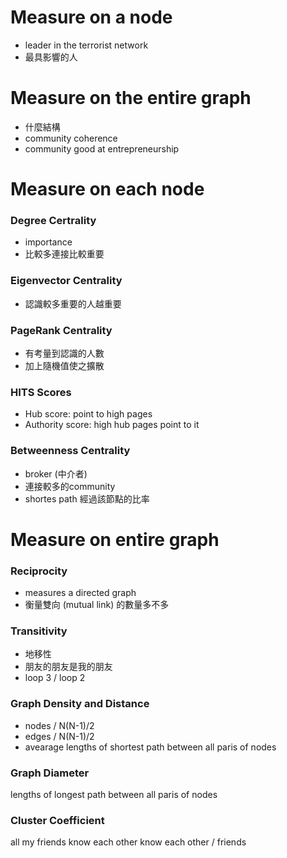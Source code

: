 # Measure on a node
- leader in the terrorist network
- 最具影響的人

# Measure on the entire graph
- 什麼結構
- community coherence
- community good at entrepreneurship

# Measure on each node
### Degree Certrality
- importance
- 比較多連接比較重要

### Eigenvector Centrality
- 認識較多重要的人越重要

### PageRank Centrality
- 有考量到認識的人數
- 加上隨機值使之擴散

### HITS Scores
- Hub score: point to high pages
- Authority score: high hub pages point to it
### Betweenness Centrality
- broker (中介者)
- 連接較多的community
- shortes path 經過該節點的比率

# Measure on entire graph
### Reciprocity
- measures a directed graph
- 衡量雙向 (mutual link) 的數量多不多

### Transitivity
- 地移性
- 朋友的朋友是我的朋友
- loop 3 / loop 2

### Graph Density and Distance
- nodes / N(N-1)/2
- edges / N(N-1)/2
- avearage lengths of shortest path between all paris of nodes

### Graph Diameter
lengths of longest path between all paris of nodes

### Cluster Coefficient
all my friends know each other
know each other / friends

